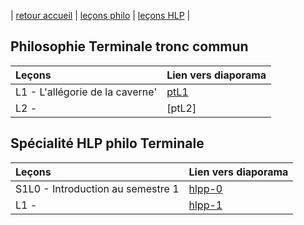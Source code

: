 | [retour accueil](https://rollauda.github.io) | [leçons philo](https://rollauda.github.io/philotg) | [leçons HLP](https://rollauda.github.io/hlpt) |

## Philosophie Terminale tronc commun

| Leçons          | Lien vers diaporama | 
| :------------------- | :-------------------------- | 
| L1 - L'allégorie de la caverne'   |[ptL1](/diapos/pt/philoL1.html) |
| L2 -    | [ptL2] |

## Spécialité HLP philo Terminale

Leçons | Lien vers diaporama | 
| :---------- | :---------------- |  
| S1L0 - Introduction au semestre 1 | [hlpp-0](/diapos/hlpt/hlpp-0.md) | 
| L1 - | [hlpp-1]() |

